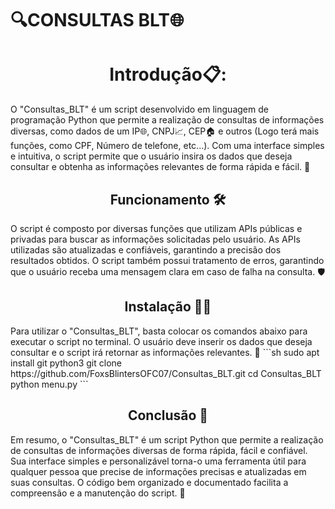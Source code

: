 # 🔍CONSULTAS BLT🌐
<h1 align="center">Introdução📋:</h1>

O "Consultas_BLT" é um script desenvolvido em linguagem de programação Python que permite a realização de consultas de informações diversas, como dados de um IP🌐, CNPJ📈, CEP🏠 e outros (Logo terá mais funções, como CPF, Número de telefone, etc...). Com uma interface simples e intuitiva, o script permite que o usuário insira os dados que deseja consultar e obtenha as informações relevantes de forma rápida e fácil. 🚀

<h2 align="center">Funcionamento 🛠️</h1>
O script é composto por diversas funções que utilizam APIs públicas e privadas para buscar as informações solicitadas pelo usuário. As APIs utilizadas são atualizadas e confiáveis, garantindo a precisão dos resultados obtidos. O script também possui tratamento de erros, garantindo que o usuário receba uma mensagem clara em caso de falha na consulta. 🛡️

<h2 align="center">Instalação 🔧✅</h2>
Para utilizar o "Consultas_BLT", basta colocar os comandos abaixo para executar o script no terminal. O usuário deve inserir os dados que deseja consultar e o script irá retornar as informações relevantes. 📝
```sh
sudo apt install git python3
git clone https://github.com/FoxsBlintersOFC07/Consultas_BLT.git
cd Consultas_BLT
python menu.py
```

<h2 align="center">Conclusão 🎉</h2>
Em resumo, o "Consultas_BLT" é um script Python que permite a realização de consultas de informações diversas de forma rápida, fácil e confiável. Sua interface simples e personalizável torna-o uma ferramenta útil para qualquer pessoa que precise de informações precisas e atualizadas em suas consultas. O código bem organizado e documentado facilita a compreensão e a manutenção do script. 🤝
